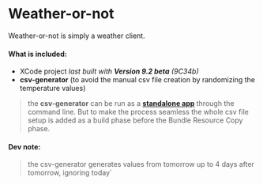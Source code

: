 # Weather-or-not

Weather-or-not is simply a weather client.

#### What is included:

  - XCode project *last built with **Version 9.2 beta** (9C34b)*
  - **csv-generator** (to avoid the manual csv file creation by randomizing the temperature values)

> the **csv-generator** can be run as a
> **[standalone app]** through the command line.
> But to make the process seamless the whole csv file 
> setup is added as a build phase before the Bundle Resource Copy phase.

#### Dev note:

> the csv-generator generates values from tomorrow up to 4 days after tomorrow, ignoring today` 


[//]: # (These are reference links used in the body of this note and get stripped out when the markdown processor does its job. There is no need to format nicely because it shouldn't be seen. Thanks SO - http://stackoverflow.com/questions/4823468/store-comments-in-markdown-syntax)


   [standalone app]: <https://github.com/awedeebawe/weather-or-not/tree/master/csv-generator>
